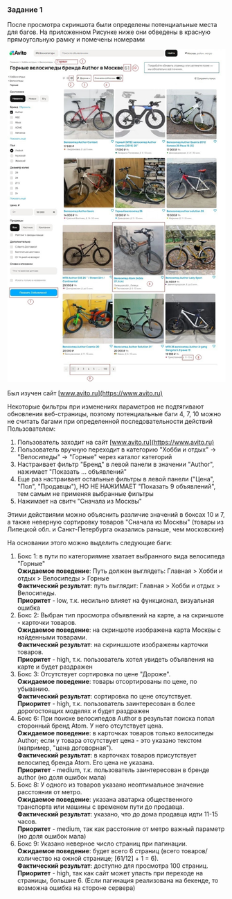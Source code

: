### Задание 1

После просмотра скриншота были определены потенциальные места для багов. На приложенном Рисунке ниже они обведены в красную прямоугольную рамку и помечены номерами

![Изображение, помеченное боксами с возможными ошибками](image_with_boxes.jpg)

Был изучен сайт [www.avito.ru](https://www.avito.ru)

Некоторые фильтры при изменениях параметров не подтягивают обновления веб-страницы, поэтому потенциальные баги 4, 7, 10 можно не считать багами при определенной последовательности действий Пользователем:

1. Пользователь заходит на сайт [www.avito.ru](https://www.avito.ru)
2. Пользователь вручную переходит в категорию "Хобби и отдых" -> "Велосипеды" -> "Горные" через каталог категорий
3. Настраивает  фильтр "Бренд" в левой панели в значении "Author", нажимает "Показать ... объявлений"
4. Еще раз настраивает остальные фильтры в левой панели ("Цена", "Пол", "Продавцы"), НО НЕ НАЖИМАЕТ "Показать 9 объявлений", тем самым не применяя выбранные фильтры
5. Нажимает на свитч "Сначала из Москвы"

Этими действиями можно объяснить различие значений в боксах 10 и 7, а также неверную сортировку товаров "Сначала из Москвы" (товары из Липецкой обл. и Санкт-Петербурга оказались раньше, чем московские)

На основании этого можно выделить следующие баги:

1. Бокс 1: в пути по категориямне хватает  выбранного вида велосипеда "Горные"<br>**Ожидаемое поведение**: Путь должен выглядеть: Главная > Хобби и отдых > Велосипеды > Горные <br>**Фактический результат**: путь выглядит: Главная > Хобби и отдых > Велосипеды. <br>**Приоритет** - low, т.к. несильно влияет на функционал, визуальная ошибка
2. Бокс 2: Выбран тип просмотра объявлений на карте, а на скриншоте - карточки товаров. <br>**Ожидаемое поведение**: на скриншоте изображена карта Москвы с найденными товарами. <br>**Фактический результат**: на скриншшоте изображены карточки товаров. <br>**Приоритет** - high, т.к. пользователь хотел увидеть объявления на карте и будет раздражен
3. Бокс 3: Отсутствует сортировка по цене "Дороже". <br>**Ожидаемое поведение**: товары отсортированы по цене, по убыванию. <br>**Фактический результат**: сортировка по цене отсутствует. <br>**Приоритет** - high, т.к. пользователь заинтересован в более дорогостоящих моделях и будет раздражен
4. Бокс 6: При поиске велосипедов Author в результат поиска попал сторонный бренд Atom. У него отсутствует цена. <br>**Ожидаемое поведение**: в карточках товаров только велосипеды Author; если у товара отсутствует цена - это указано текстом (например, "цена договорная"). <br>**Фактический результат**: в карточках товаров присутствует велосипед бренда Atom. Его цена не указана. <br>**Приоритет** - medium, т.к. пользователь заинтересован в бренде author (но доля ошибок мала)
5. Бокс 8: У одного из товаров указано неоптимальное значение расстояния от метро. <br>**Ожидаемое поведение**: указана аватарка общественного транспорта или машины с временем пути до продавца. <br>**Фактический результат**: указано, что до дома продавца идти 11-15 часов. <br>**Приоритет** - medium, так как расстояние от метро важный параметр (но доля ошибок мала)
6. Бокс 9: Указано неверное число страниц при пагинации. <br>**Ожидаемое поведение**: будет всего 6 страниц (всего товаров/количество на ожной странице; [61/12] + 1 = 6). <br>**Фактический результат**: доступно для просмотра 100 страниц. <br>**Приоритет** - high, так как сайт может упасть при переходе на страницы, большие 6. (Если пагинация реализована на бекенде, то возможна ошибка на стороне сервера)





